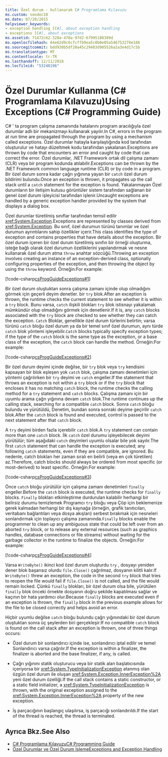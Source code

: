 ```yaml
---
title: Özel durum - kullanarak C# Programlama Kılavuzu
ms.custom: seodec18
ms.date: 07/20/2015
helpviewer_keywords:
- exception handling [C#], about exception handling
- exceptions [C#], about exceptions
ms.assetid: 71472c62-320a-470a-97d2-67995180389d
ms.openlocfilehash: 64e62d9c6cfcffb9ea5c0b0e05a546753278e186
ms.sourcegitcommit: bdd930b5df20a45c29483d905526a2a3e4d17c5b
ms.translationtype: MT
ms.contentlocale: tr-TR
ms.lasthandoff: 12/11/2018
ms.locfileid: "53240196"
---
```

# <a name="using-exceptions-c-programming-guide"></a><span data-ttu-id="2c8ee-102">Özel Durumlar Kullanma (C# Programlama Kılavuzu)</span><span class="sxs-lookup"><span data-stu-id="2c8ee-102">Using Exceptions (C# Programming Guide)</span></span>
<span data-ttu-id="2c8ee-103">C# ' ta program çalışma zamanında hatalarını program aracılığıyla özel durumlar adlı bir mekanizmayı kullanarak yayılır.</span><span class="sxs-lookup"><span data-stu-id="2c8ee-103">In C#, errors in the program at run time are propagated through the program by using a mechanism called exceptions.</span></span> <span data-ttu-id="2c8ee-104">Özel durumlar hatayla karşılaştığında kod tarafından oluşturulur ve hatayı düzeltmek kodu tarafından yakalanan.</span><span class="sxs-lookup"><span data-stu-id="2c8ee-104">Exceptions are thrown by code that encounters an error and caught by code that can correct the error.</span></span> <span data-ttu-id="2c8ee-105">Özel durumlar, .NET Framework ortak dil çalışma zamanı (CLR) veya bir program kodunda atılabilir.</span><span class="sxs-lookup"><span data-stu-id="2c8ee-105">Exceptions can be thrown by the .NET Framework common language runtime (CLR) or by code in a program.</span></span> <span data-ttu-id="2c8ee-106">Bir özel durum sonra kadar çağrı yığınına yayan bir `catch` özel durum bildirimi bulundu.</span><span class="sxs-lookup"><span data-stu-id="2c8ee-106">Once an exception is thrown, it propagates up the call stack until a `catch` statement for the exception is found.</span></span> <span data-ttu-id="2c8ee-107">Yakalanmayan Özel durumların bir iletişim kutusu görüntüler sistem tarafından sağlanan bir genel özel durum işleyicisi tarafından işlenir.</span><span class="sxs-lookup"><span data-stu-id="2c8ee-107">Uncaught exceptions are handled by a generic exception handler provided by the system that displays a dialog box.</span></span>  
  
 <span data-ttu-id="2c8ee-108">Özel durumlar türetilmiş sınıflar tarafından temsil edilir <xref:System.Exception>.</span><span class="sxs-lookup"><span data-stu-id="2c8ee-108">Exceptions are represented by classes derived from <xref:System.Exception>.</span></span> <span data-ttu-id="2c8ee-109">Bu sınıf, özel durumun türünü tanımlar ve özel durumun ayrıntılarını sahip özellikler içerir.</span><span class="sxs-lookup"><span data-stu-id="2c8ee-109">This class identifies the type of exception and contains properties that have details about the exception.</span></span> <span data-ttu-id="2c8ee-110">Bir özel durum içeren bir özel durum türetilmiş sınıfın bir örneği oluşturma, isteğe bağlı olarak özel durumun özelliklerini yapılandırmak ve nesne kullanarak özel durum atma `throw` anahtar sözcüğü.</span><span class="sxs-lookup"><span data-stu-id="2c8ee-110">Throwing an exception involves creating an instance of an exception-derived class, optionally configuring properties of the exception, and then throwing the object by using the `throw` keyword.</span></span> <span data-ttu-id="2c8ee-111">Örneğin:</span><span class="sxs-lookup"><span data-stu-id="2c8ee-111">For example:</span></span>  
  
 [!code-csharp[csProgGuideExceptions#1](../../../csharp/programming-guide/exceptions/codesnippet/CSharp/using-exceptions_1.cs)]  
  
 <span data-ttu-id="2c8ee-112">Bir özel durum oluştuktan sonra çalışma zamanı içinde olup olmadığını görmek için geçerli deyim denetler. bir `try` blok.</span><span class="sxs-lookup"><span data-stu-id="2c8ee-112">After an exception is thrown, the runtime checks the current statement to see whether it is within a `try` block.</span></span> <span data-ttu-id="2c8ee-113">Bunu varsa, `catch` ilişkili blokları `try` blok istisnayı yakalamak mümkündür olup olmadığını görmek için denetlenir.</span><span class="sxs-lookup"><span data-stu-id="2c8ee-113">If it is, any `catch` blocks associated with the `try` block are checked to see whether they can catch the exception.</span></span> <span data-ttu-id="2c8ee-114">`Catch` Bloklar, genellikle özel durum türlerini belirtin; varsa türünü `catch` bloğu özel durum ya da bir temel sınıf özel durumun, aynı türde `catch` blok yöntemi işleyebilir.</span><span class="sxs-lookup"><span data-stu-id="2c8ee-114">`Catch` blocks typically specify exception types; if the type of the `catch` block is the same type as the exception, or a base class of the exception, the `catch` block can handle the method.</span></span> <span data-ttu-id="2c8ee-115">Örneğin:</span><span class="sxs-lookup"><span data-stu-id="2c8ee-115">For example:</span></span>  
  
 [!code-csharp[csProgGuideExceptions#2](../../../csharp/programming-guide/exceptions/codesnippet/CSharp/using-exceptions_2.cs)]  
  
 <span data-ttu-id="2c8ee-116">Bir özel durum deyimi içinde değilse, bir `try` blok veya `try` kendisini kapsayan bir blok eşleşen yok `catch` blok, çalışma zamanı denetimleri için yöntemi çağrılırken bir `try` deyimi ve `catch` engeller.</span><span class="sxs-lookup"><span data-stu-id="2c8ee-116">If the statement that throws an exception is not within a `try` block or if the `try` block that encloses it has no matching `catch` block, the runtime checks the calling method for a `try` statement and `catch` blocks.</span></span> <span data-ttu-id="2c8ee-117">Çalışma zamanı için bir uyumlu arama çağrı yığınına devam `catch` blok.</span><span class="sxs-lookup"><span data-stu-id="2c8ee-117">The runtime continues up the calling stack, searching for a compatible `catch` block.</span></span> <span data-ttu-id="2c8ee-118">Sonra `catch` bloğu bulundu ve yürütüldü, Denetim, bundan sonra sonraki deyime geçirilir `catch` blok.</span><span class="sxs-lookup"><span data-stu-id="2c8ee-118">After the `catch` block is found and executed, control is passed to the next statement after that `catch` block.</span></span>  
  
 <span data-ttu-id="2c8ee-119">A `try` deyimi birden fazla içerebilir `catch` blok.</span><span class="sxs-lookup"><span data-stu-id="2c8ee-119">A `try` statement can contain more than one `catch` block.</span></span> <span data-ttu-id="2c8ee-120">İlk `catch` özel durumu işleyebilecek deyimi yürütülür; tüm aşağıdaki `catch` deyimleri uyumlu olsalar bile yok sayılır.</span><span class="sxs-lookup"><span data-stu-id="2c8ee-120">The first `catch` statement that can handle the exception is executed; any following `catch` statements, even if they are compatible, are ignored.</span></span> <span data-ttu-id="2c8ee-121">Bu nedenle, catch blokları her zaman sıralı en belirli (veya en çok türetilen) az.</span><span class="sxs-lookup"><span data-stu-id="2c8ee-121">Therefore, catch blocks should always be ordered from most specific (or most-derived) to least specific.</span></span> <span data-ttu-id="2c8ee-122">Örneğin:</span><span class="sxs-lookup"><span data-stu-id="2c8ee-122">For example:</span></span>  
  
 [!code-csharp[csProgGuideExceptions#3](../../../csharp/programming-guide/exceptions/codesnippet/CSharp/using-exceptions_3.cs)]  
  
 <span data-ttu-id="2c8ee-123">Önce `catch` bloğu yürütülür için çalışma zamanı denetimleri `finally` engeller.</span><span class="sxs-lookup"><span data-stu-id="2c8ee-123">Before the `catch` block is executed, the runtime checks for `finally` blocks.</span></span> <span data-ttu-id="2c8ee-124">`Finally` blokları etkinleştirme durdurulan kalabilir herhangi bir belirsiz durumu temizlemek Programcı `try` bloğu veya Çöp için beklemenize gerek kalmadan herhangi bir dış kaynağa (örneğin, grafik tanıtıcıları, veritabanı bağlantıları veya dosya akışları) serbest bırakmak için nesneleri sonlandırmak için toplayıcı çalışma zamanında.</span><span class="sxs-lookup"><span data-stu-id="2c8ee-124">`Finally` blocks enable the programmer to clean up any ambiguous state that could be left over from an aborted `try` block, or to release any external resources (such as graphics handles, database connections or file streams) without waiting for the garbage collector in the runtime to finalize the objects.</span></span> <span data-ttu-id="2c8ee-125">Örneğin:</span><span class="sxs-lookup"><span data-stu-id="2c8ee-125">For example:</span></span>  
  
 [!code-csharp[csProgGuideExceptions#4](../../../csharp/programming-guide/exceptions/codesnippet/CSharp/using-exceptions_4.cs)]  
  
 <span data-ttu-id="2c8ee-126">Varsa `WriteByte()` ikinci kod özel durum oluşturdu `try` , dosyayı yeniden dener blok başarısız olurdu `file.Close()` çağrılmaz, dosyanın kilitli kalır.</span><span class="sxs-lookup"><span data-stu-id="2c8ee-126">If `WriteByte()` threw an exception, the code in the second `try` block that tries to reopen the file would fail if `file.Close()` is not called, and the file would remain locked.</span></span> <span data-ttu-id="2c8ee-127">Çünkü `finally` blokları, bir özel durum olsa bile, yürütülen `finally` blok önceki örnekte dosyanın doğru şekilde kapatılması sağlar ve kaçının bir hata yardımcı olur.</span><span class="sxs-lookup"><span data-stu-id="2c8ee-127">Because `finally` blocks are executed even if an exception is thrown, the `finally` block in the previous example allows for the file to be closed correctly and helps avoid an error.</span></span>  
  
 <span data-ttu-id="2c8ee-128">Hiçbir uyumlu değilse `catch` bloğu bulundu çağrı yığınındaki bir özel durum oluştuktan sonra üç şeylerden biri gerçekleşir:</span><span class="sxs-lookup"><span data-stu-id="2c8ee-128">If no compatible `catch` block is found on the call stack after an exception is thrown, one of three things occurs:</span></span>  
  
-   <span data-ttu-id="2c8ee-129">Özel durum bir sonlandırıcı içinde ise, sonlandırıcı iptal edilir ve temel Sonlandırıcı varsa çağrılır.</span><span class="sxs-lookup"><span data-stu-id="2c8ee-129">If the exception is within a finalizer, the finalizer is aborted and the base finalizer, if any, is called.</span></span>  
  
-   <span data-ttu-id="2c8ee-130">Çağrı yığınını statik oluşturucu veya bir statik alan başlatıcısında içeriyorsa bir <xref:System.TypeInitializationException> atanmış olan özgün özel durum ile oluşan <xref:System.Exception.InnerException%2A> yeni özel durum özelliği.</span><span class="sxs-lookup"><span data-stu-id="2c8ee-130">If the call stack contains a static constructor, or a static field initializer, a <xref:System.TypeInitializationException> is thrown, with the original exception assigned to the <xref:System.Exception.InnerException%2A> property of the new exception.</span></span>  
  
-   <span data-ttu-id="2c8ee-131">İş parçacığının başlangıç ulaşılırsa, iş parçacığı sonlandırıldı.</span><span class="sxs-lookup"><span data-stu-id="2c8ee-131">If the start of the thread is reached, the thread is terminated.</span></span>  
  
## <a name="see-also"></a><span data-ttu-id="2c8ee-132">Ayrıca Bkz.</span><span class="sxs-lookup"><span data-stu-id="2c8ee-132">See Also</span></span>

- [<span data-ttu-id="2c8ee-133">C# Programlama Kılavuzu</span><span class="sxs-lookup"><span data-stu-id="2c8ee-133">C# Programming Guide</span></span>](../../../csharp/programming-guide/index.md)  
- [<span data-ttu-id="2c8ee-134">Özel Durumlar ve Özel Durum İşleme</span><span class="sxs-lookup"><span data-stu-id="2c8ee-134">Exceptions and Exception Handling</span></span>](../../../csharp/programming-guide/exceptions/index.md)
